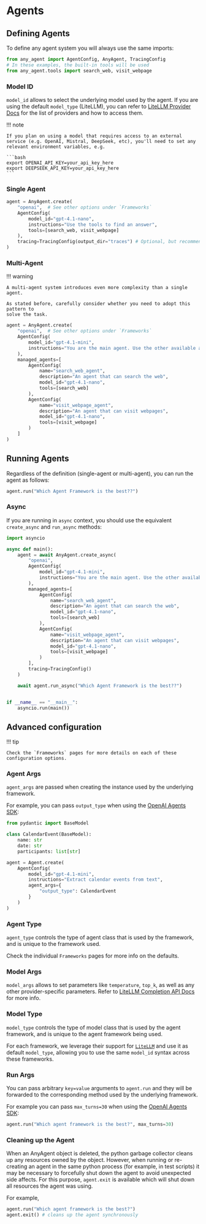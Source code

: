 # Agents

## Defining Agents

To define any agent system you will always use the same imports:

```python
from any_agent import AgentConfig, AnyAgent, TracingConfig
# In these examples, the built-in tools will be used
from any_agent.tools import search_web, visit_webpage
```


### Model ID

`model_id` allows to select the underlying model used by the agent.
If you are using the default `model_type` (LiteLLM), you can refer to [LiteLLM Provider Docs](https://docs.litellm.ai/docs/providers) for the list of providers and how to access them.

!!! note

    If you plan on using a model that requires access to an external service (e.g. OpenAI, Mistral, DeepSeek, etc), you'll need to set any relevant environment variables, e.g.

    ```bash
    export OPENAI_API_KEY=your_api_key_here
    export DEEPSEEK_API_KEY=your_api_key_here
    ```

### Single Agent

```python
agent = AnyAgent.create(
    "openai",  # See other options under `Frameworks`
    AgentConfig(
        model_id="gpt-4.1-nano",
        instructions="Use the tools to find an answer",
        tools=[search_web, visit_webpage]
    ),
    tracing=TracingConfig(output_dir="traces") # Optional, but recommended for saving and viewing traces
)
```

### Multi-Agent

!!! warning

    A multi-agent system introduces even more complexity than a single agent.

    As stated before, carefully consider whether you need to adopt this pattern to
    solve the task.

```python
agent = AnyAgent.create(
    "openai",  # See other options under `Frameworks`
    AgentConfig(
        model_id="gpt-4.1-mini",
        instructions="You are the main agent. Use the other available agents to find an answer",
    ),
    managed_agents=[
        AgentConfig(
            name="search_web_agent",
            description="An agent that can search the web",
            model_id="gpt-4.1-nano",
            tools=[search_web]
        ),
        AgentConfig(
            name="visit_webpage_agent",
            description="An agent that can visit webpages",
            model_id="gpt-4.1-nano",
            tools=[visit_webpage]
        )
    ]
)
```

## Running Agents

Regardless of the definition (single-agent or multi-agent), you can run the
agent as follows:

```python
agent.run("Which Agent Framework is the best??")
```

### Async

If you are running in `async` context, you should use the equivalent `create_async` and `run_async` methods:

```python
import asyncio

async def main():
    agent = await AnyAgent.create_async(
        "openai",
        AgentConfig(
            model_id="gpt-4.1-mini",
            instructions="You are the main agent. Use the other available agents to find an answer",
        ),
        managed_agents=[
            AgentConfig(
                name="search_web_agent",
                description="An agent that can search the web",
                model_id="gpt-4.1-nano",
                tools=[search_web]
            ),
            AgentConfig(
                name="visit_webpage_agent",
                description="An agent that can visit webpages",
                model_id="gpt-4.1-nano",
                tools=[visit_webpage]
            )
        ],
        tracing=TracingConfig()
    )

    await agent.run_async("Which Agent Framework is the best??")


if __name__ == "__main__":
    asyncio.run(main())

```

## Advanced configuration

!!! tip

    Check the `Frameworks` pages for more details on each of these
    configuration options.

### Agent Args

`agent_args` are passed when creating the instance used by the underlying framework.

For example, you can pass `output_type` when using the [OpenAI Agents SDK](https://github.com/openai/openai-agents-python):

```python
from pydantic import BaseModel

class CalendarEvent(BaseModel):
    name: str
    date: str
    participants: list[str]

agent = Agent.create(
    AgentConfig(
        model_id="gpt-4.1-mini",
        instructions="Extract calendar events from text",
        agent_args={
            "output_type": CalendarEvent
        }
    )
)
```

### Agent Type

`agent_type` controls the type of agent class that is used by the framework, and is unique to the framework used.

Check the individual `Frameworks` pages for more info on the defaults.

### Model Args

`model_args` allows to set parameters like `temperature`, `top_k`, as well as any other provider-specific parameters.
Refer to [LiteLLM Completion API Docs](https://docs.litellm.ai/docs/text_completion) for more info.

### Model Type

`model_type` controls the type of model class that is used by the agent framework, and is unique to the agent framework being used.

For each framework, we leverage their support for [`LiteLLM`](https://github.com/BerriAI/litellm) and use it as default `model_type`, allowing you to use the same `model_id` syntax across these frameworks.

### Run Args

You can pass arbitrary `key=value` arguments to `agent.run` and they will be forwarded
to the corresponding method used by the underlying framework.

For example you can pass `max_turns=30` when using the [OpenAI Agents SDK](https://github.com/openai/openai-agents-python):

```python
agent.run("Which agent framework is the best?", max_turns=30)
```


### Cleaning up the Agent

When an AnyAgent object is deleted, the python garbage collector cleans up any resources owned by the object. However, when running or re-creating an agent in the same python process (for example, in test scripts) it may be necessary to forcefully shut down the agent to avoid unexpected side affects. For this purpose, `agent.exit` is available which will shut down all resources the agent was using.

For example,

```python
agent.run("Which agent framework is the best?")
agent.exit() # cleans up the agent synchronously
```
